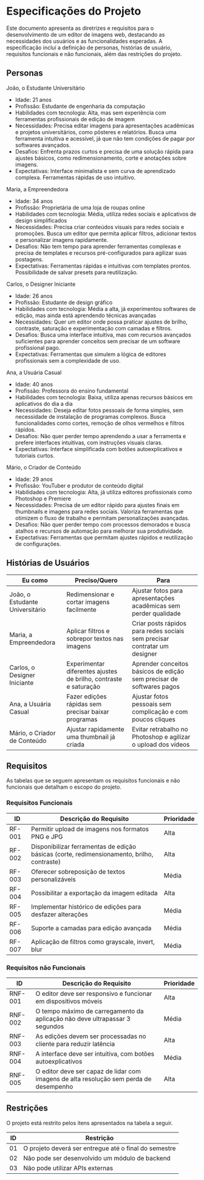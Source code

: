 # Especificações do Projeto

Este documento apresenta as diretrizes e requisitos para o desenvolvimento de um editor de imagens web, destacando as necessidades dos usuários e as funcionalidades esperadas. A especificação inclui a definição de personas, histórias de usuário, requisitos funcionais e não funcionais, além das restrições do projeto.

## Personas

João, o Estudante Universitário
- Idade: 21 anos
- Profissão: Estudante de engenharia da computação
- Habilidades com tecnologia: Alta, mas sem experiência com ferramentas profissionais de edição de imagem
- Necessidades: Precisa editar imagens para apresentações acadêmicas e projetos universitários, como pôsteres e relatórios. Busca uma ferramenta intuitiva e acessível, já que não tem condições de pagar por softwares avançados.
- Desafios: Enfrenta prazos curtos e precisa de uma solução rápida para ajustes básicos, como redimensionamento, corte e anotações sobre imagens.
- Expectativas: Interface minimalista e sem curva de aprendizado complexa. Ferramentas rápidas de uso intuitivo.

Maria, a Empreendedora
- Idade: 34 anos
- Profissão: Proprietária de uma loja de roupas online
- Habilidades com tecnologia: Média, utiliza redes sociais e aplicativos de design simplificados
- Necessidades: Precisa criar conteúdos visuais para redes sociais e promoções. Busca um editor que permita aplicar filtros, adicionar textos e personalizar imagens rapidamente.
- Desafios: Não tem tempo para aprender ferramentas complexas e precisa de templates e recursos pré-configurados para agilizar suas postagens.
- Expectativas: Ferramentas rápidas e intuitivas com templates prontos. Possibilidade de salvar presets para reutilização.

Carlos, o Designer Iniciante
- Idade: 26 anos
- Profissão: Estudante de design gráfico
- Habilidades com tecnologia: Média a alta, já experimentou softwares de edição, mas ainda está aprendendo técnicas avançadas
- Necessidades: Quer um editor onde possa praticar ajustes de brilho, contraste, saturação e experimentação com camadas e filtros.
- Desafios: Busca uma interface intuitiva, mas com recursos avançados suficientes para aprender conceitos sem precisar de um software profissional pago.
- Expectativas: Ferramentas que simulem a lógica de editores profissionais sem a complexidade de uso.

Ana, a Usuária Casual
- Idade: 40 anos
- Profissão: Professora do ensino fundamental
- Habilidades com tecnologia: Baixa, utiliza apenas recursos básicos em aplicativos do dia a dia
- Necessidades: Deseja editar fotos pessoais de forma simples, sem necessidade de instalação de programas complexos. Busca funcionalidades como cortes, remoção de olhos vermelhos e filtros rápidos.
- Desafios: Não quer perder tempo aprendendo a usar a ferramenta e prefere interfaces intuitivas, com instruções visuais claras.
- Expectativas: Interface simplificada com botões autoexplicativos e tutoriais curtos.

Mário, o Criador de Conteúdo
- Idade: 29 anos
- Profissão: YouTuber e produtor de conteúdo digital
- Habilidades com tecnologia: Alta, já utiliza editores profissionais como Photoshop e Premiere
- Necessidades: Precisa de um editor rápido para ajustes finais em thumbnails e imagens para redes sociais. Valoriza ferramentas que otimizem o fluxo de trabalho e permitam personalizações avançadas.
- Desafios: Não quer perder tempo com processos demorados e busca atalhos e recursos de automação para melhorar sua produtividade.
- Expectativas: Ferramentas que permitam ajustes rápidos e reutilização de configurações.

## Histórias de Usuários

|Eu como|Preciso/Quero|Para|
|-------|-------------|----|
|João, o Estudante Universitário|Redimensionar e cortar imagens facilmente|Ajustar fotos para apresentações acadêmicas sem perder qualidade|
|Maria, a Empreendedora|Aplicar filtros e sobrepor textos nas imagens|Criar posts rápidos para redes sociais sem precisar contratar um designer|
|Carlos, o Designer Iniciante|Experimentar diferentes ajustes de brilho, contraste e saturação|Aprender conceitos básicos de edição sem precisar de softwares pagos|
|Ana, a Usuária Casual|Fazer edições rápidas sem precisar baixar programas|Ajustar fotos pessoais sem complicação e com poucos cliques|
|Mário, o Criador de Conteúdo|Ajustar rapidamente uma thumbnail já criada|Evitar retrabalho no Photoshop e agilizar o upload dos vídeos|

## Requisitos

As tabelas que se seguem apresentam os requisitos funcionais e não funcionais que detalham o escopo do projeto.

### Requisitos Funcionais

|ID|Descrição do Requisito|Prioridade|
|--|----------------------|----------|
|RF-001|Permitir upload de imagens nos formatos PNG e JPG|Alta|
|RF-002|Disponibilizar ferramentas de edição básicas (corte, redimensionamento, brilho, contraste)|Alta|
|RF-003|Oferecer sobreposição de textos personalizáveis|Média|
|RF-004|Possibilitar a exportação da imagem editada|Alta|
|RF-005|Implementar histórico de edições para desfazer alterações|Média|
|RF-006|Suporte a camadas para edição avançada|Média|
|RF-007|Aplicação de filtros como grayscale, invert, blur|Média|

### Requisitos não Funcionais

|ID|Descrição do Requisito|Prioridade|
|--|----------------------|----------|
|RNF-001|O editor deve ser responsivo e funcionar em dispositivos móveis|Alta|
|RNF-002|O tempo máximo de carregamento da aplicação não deve ultrapassar 3 segundos|Média|
|RNF-003|As edições devem ser processadas no cliente para reduzir latência|Alta|
|RNF-004|A interface deve ser intuitiva, com botões autoexplicativos|Média|
|RNF-005|O editor deve ser capaz de lidar com imagens de alta resolução sem perda de desempenho|Alta|

## Restrições

O projeto está restrito pelos itens apresentados na tabela a seguir.

|ID| Restrição                                             |
|--|-------------------------------------------------------|
|01| O projeto deverá ser entregue até o final do semestre |
|02| Não pode ser desenvolvido um módulo de backend        |
|03| Não pode utilizar APIs externas                       |

